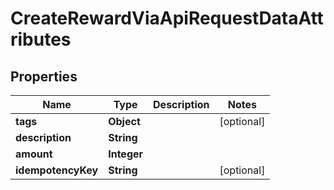 

# CreateRewardViaApiRequestDataAttributes


## Properties

| Name | Type | Description | Notes |
|------------ | ------------- | ------------- | -------------|
|**tags** | **Object** |  |  [optional] |
|**description** | **String** |  |  |
|**amount** | **Integer** |  |  |
|**idempotencyKey** | **String** |  |  [optional] |



